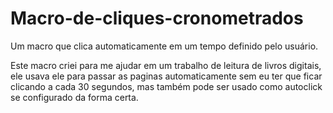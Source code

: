 # Macro-de-cliques-cronometrados
Um macro que clica automaticamente em um tempo definido pelo usuário.

Este macro criei para me ajudar em um trabalho de leitura  de livros digitais,
ele usava ele para passar as paginas automaticamente sem eu ter que ficar
clicando a cada 30 segundos, mas também pode ser usado como autoclick se 
configurado da forma certa.
